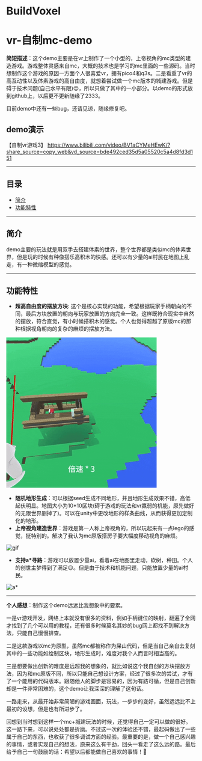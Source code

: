 # BuildVoxel
# vr-自制mc-demo

**简短描述**：这个demo主要是在vr上制作了一个小型的，上帝视角的mc类型的建造游戏。游戏整体灵感来自mc，大概的技术也是学习的mc里面的一些源码。当时想制作这个游戏的原因一方面个人很喜爱vr，拥有pico4和q3s。二是看重了vr的高互动性以及体素游戏的高自由度，就想着尝试做一个mc版本的城建游戏。但是碍于技术问题(自己水平有限)😔，所以只做了其中的一小部分。以demo的形式放到github上，以后更不更新随缘了2333。

目前demo中还有一些bug，还请见谅，随缘修复吧。

## demo演示
【自制vr游戏3】 https://www.bilibili.com/video/BV1aCYMeHEwK/?share_source=copy_web&vd_source=bde492ced35d5a05520c5a4d8fd3d151

---

## **目录**
- [简介](#简介)
- [功能特性](#功能特性)

---

## **简介**

demo主要的玩法就是用双手去搭建体素的世界，整个世界都是类似mc的体素世界，但是玩的时候有种像搭乐高积木的快感。还可以有少量的ai村民在地图上乱走，有一种微缩模型的感觉。

---

## **功能特性**
- **超高自由度的摆放方块**: 这个是核心实现的功能，希望根据玩家手柄朝向的不同，最后方块放置的朝向与玩家放置的方向完全一致。这样既符合现实中自然的摆放，符合直觉，有小时候搭积木的感觉。个人也觉得超越了原版mc的那种根据视角朝向的复杂的麻烦的摆放方法。

![摆放方块](https://raw.githubusercontent.com/unfire53/vr-mc-demo/refs/heads/main/build.gif)

- **随机地形生成**：可以根据seed生成不同地形，并且地形生成效果不错，高低起伏明显。地图大小为10*10区块(碍于游戏的玩法和vr羸弱的机能，原先做好的无限世界删掉了)。可以在unity中更改地形的样条曲线，从而获得更加定制化的地形。
- **上帝视角建造世界**：游戏是第一人称上帝视角的，所以玩起来有一点lego的感觉，挺特别的。解决了我认为mc原版搭房子要大幅度移动视角的麻烦。

![gif](https://github.com/unfire53/vr-mc-demo/blob/main/demo.gif)

- **支持a*寻路**：游戏可以放置少量ai，看着ai在地图里走动，砍树，种田。个人的创世主梦得到了满足😌。但是由于技术和机能问题，只能放置少量的ai村民。

![a*](https://github.com/unfire53/vr-mc-demo/blob/main/walk.gif)



---

**个人感想**：制作这个demo远远比我想象中的要累。

一是vr游戏开发，网络上本就没有很多的资料，例如手柄键位的映射，翻遍了全网才找到了几个可以用的教程，还有很多时候莫名其妙的bug网上都找不到解决方法，只能自己慢慢排查。

二是这款游戏以mc为原型，虽然mc都被称作为屎山代码，但是当自己亲自去复刻其中的一些功能如绘制区块，地形生成时，难度对我个人而言时相当高的。

三是想要做出创新的难度是远超我的想象的，就比如说这个我自创的方块摆放方法，因为和mc原版不同，所以只能自己想设计方案，经过了很多次的尝试，才有了一个能用的代码版本。跟随他人的脚步是容易的，因为有路可循，但是自己创新却是一件非常困难的，这个demo让我深深的理解了这句话。

一路走来，从最开始非常简陋的游戏画面，玩法，一步步的变好，虽然远远比不上最初的设想，但是也有所进步了。

回想到当时想到这样一个mc+城建玩法的时候，还觉得自己一定可以做的很好。这一路下来，可以说处处都是折磨。不过这一次的体验还不错，最起码做出了一些属于自己的东西，也收获了很多调试方面的经验。最重要的是，做一个自己感兴趣的事情，或者实现自己的想法，原来这么有干劲，回头一看走了这么远的路。最后给予自己一句鼓励的话：希望以后都能做自己喜欢的事情！🤩
